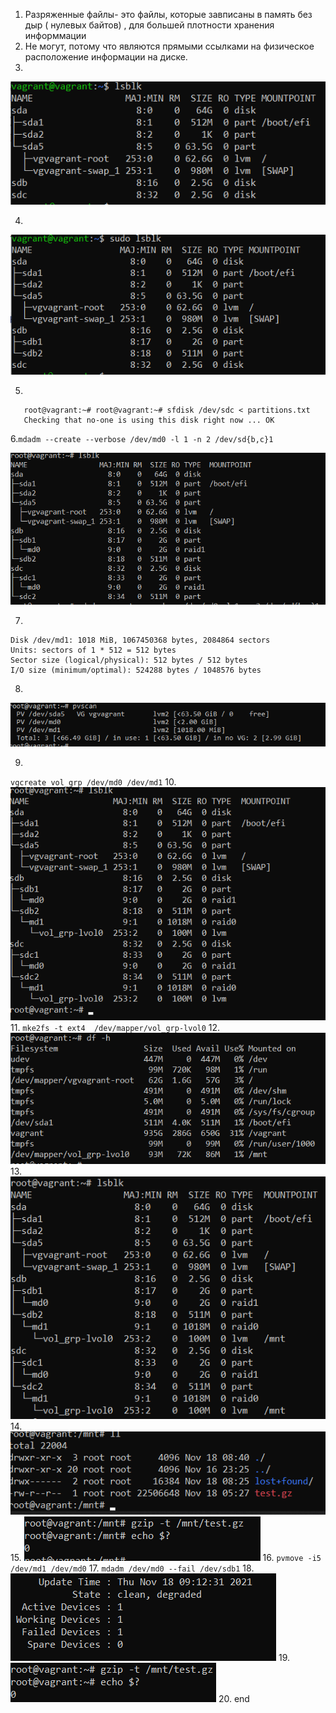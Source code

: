 1. Разряженные файлы- это файлы, которые завписаны в память без дыр ( нулевых байтов) , для большей плотности хранения информмации
2. Не могут, потому что являются прямыми ссылками на физическое расположение информации на диске.
3. 
![alt text](branching/img_2.png)

4. 
![alt text](branching/img_3.png)

5.
```
   root@vagrant:~# root@vagrant:~# sfdisk /dev/sdc < partitions.txt
   Checking that no-one is using this disk right now ... OK
```
6.`mdadm --create --verbose /dev/md0 -l 1 -n 2 /dev/sd{b,c}1`

   ![alt text](branching/img_4.png)
   
7.
````
Disk /dev/md1: 1018 MiB, 1067450368 bytes, 2084864 sectors
Units: sectors of 1 * 512 = 512 bytes
Sector size (logical/physical): 512 bytes / 512 bytes
I/O size (minimum/optimal): 524288 bytes / 1048576 bytes
````
8. 
![alt text](branching/img_5.png)

9.
 `vgcreate vol_grp /dev/md0 /dev/md1`
10. 
![alt text](branching/img_6.png)
11.
`mke2fs -t ext4  /dev/mapper/vol_grp-lvol0`
12.
![alt text](branching/img_7.png)
13.
![alt text](branching/img_8.png)
14.
![alt text](branching/img_9.png)
15.
![alt text](branching/img_10.png)
16.
`pvmove -i5 /dev/md1 /dev/md0`
17.
`mdadm /dev/md0 --fail /dev/sdb1`
18.
![alt text](branching/img_11.png)
19.
![alt text](branching/img_12.png)
20. end
